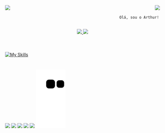 <h1 align="center">

  <img href=https://github.com/artcordeiro align="left" src="https://visitor-badge.laobi.icu/badge?page_id=artcordeiro" />
  <img href=https://github.com/artcordeiro align="right" src="https://img.shields.io/github/followers/artcordeiro?label=Follow&style=social" />

</h1>



<img height="10px" />   

                                                        Olá, sou o Arthur! 

</div>

<div style="display: inline_block"><br>

</div>

<div align="center">
  <a href="https://github.com/artcordeiro">
  <img height="140em" src="https://github-readme-stats.vercel.app/api?username=artcordeiro&show_icons=true&theme=dark&include_all_commits=true&count_private=true"/>
  <img height="140em" src="https://github-readme-stats.vercel.app/api/top-langs/?username=artcordeiro&layout=compact&langs_count=7&theme=dark"/>

</div>
<div> 
 
<img height="10px" />

<h1 align="center"></h1>

![My Skills](https://skillicons.dev/icons?i=js,java,git,vscode,figma,discord)

<h1 align="center"></h1>

  <a href="https://account.microsoft.com/profile/?refd=outlook.live.com" target="_blank"><img src="https://img.shields.io/badge/Microsoft_Outlook-0078D4?style=for-the-badge&logo=microsoft-outlook&logoColor=white" target="_blank"></a>
 	<a href="https://www.twitch.tv/marimiwwa" target="_blank"><img src="https://img.shields.io/badge/Twitch-9146FF?style=for-the-badge&logo=twitch&logoColor=white" target="_blank"></a>
  <a href="https://www.spotify.com/br/account/profile/" target="_blank"><img src="https://img.shields.io/badge/Spotify-1ED760?&style=for-the-badge&logo=spotify&logoColor=white" target="_blank"></a>
 <a href="https://discord.com/channels/@me/691374521059377262" target="_blank"><img src="https://img.shields.io/badge/Discord-7289DA?style=for-the-badge&logo=discord&logoColor=white" target="_blank"></a> 
 <a href="https://www.linkedin.com/in/mmiwwa/" target="_blank"><img src="https://img.shields.io/badge/-LinkedIn-%230077B5?style=for-the-badge&logo=linkedin&logoColor=white" target="_blank"></a> 
 ![Snake animation](https://github.com/rafaballerini/rafaballerini/blob/output/github-contribution-grid-snake.svg)
  </div>
